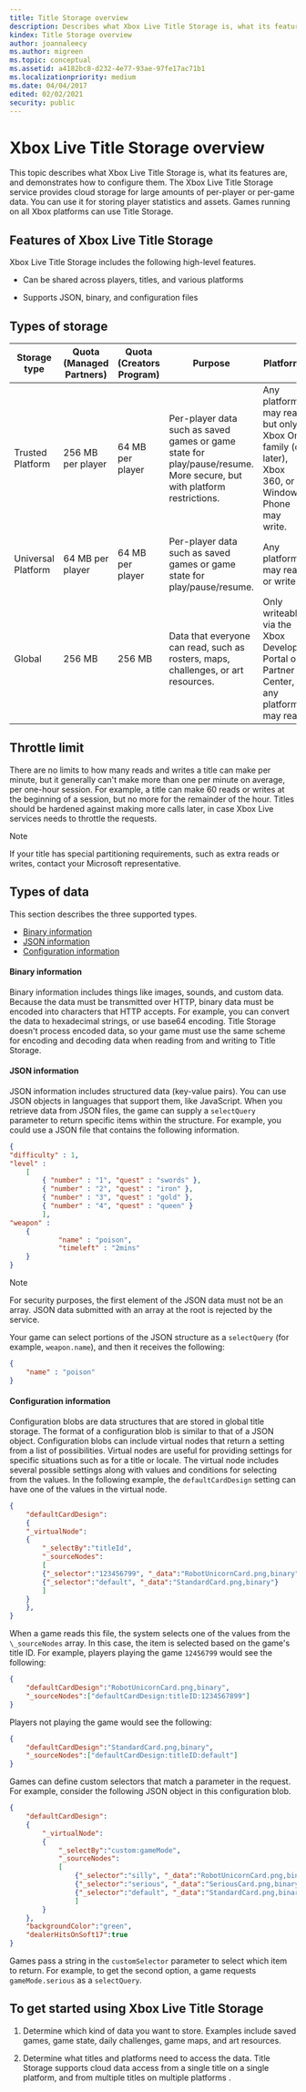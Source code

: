 ```yaml
---
title: Title Storage overview
description: Describes what Xbox Live Title Storage is, what its features are, and demonstrates how to configure them.
kindex: Title Storage overview
author: joannaleecy
ms.author: migreen
ms.topic: conceptual
ms.assetid: a4182bc8-d232-4e77-93ae-97fe17ac71b1
ms.localizationpriority: medium
ms.date: 04/04/2017
edited: 02/02/2021
security: public
---
```


# Xbox Live Title Storage overview

This topic describes what Xbox Live Title Storage is, what its features are, and demonstrates how to configure them.
The Xbox Live Title Storage service provides cloud storage for large amounts of per-player  or per-game data. You can use it for storing player statistics and assets. Games running on all Xbox platforms can use Title Storage.

<a name="ID4EW"></a>

## Features of Xbox Live Title Storage

Xbox Live Title Storage includes the following high-level features.

* Can be shared across players, titles, and various platforms

* Supports JSON, binary, and configuration files

<a name="ID4ETB"></a>

## Types of storage

| Storage type | Quota (Managed Partners) | Quota (Creators Program) | Purpose | Platforms | Players  |
|-------------------|-------------------------------------|------------------------------------|-------------|--------------|-----------|
| Trusted Platform | 256 MB per player  | 64 MB per player | Per-player data such as saved games or game state for play/pause/resume. More secure, but with platform restrictions. | Any platform may read, but only Xbox One family (or later), Xbox  360, or Windows  Phone may write. | Configurable to public or owner only. |
| Universal Platform | 64 MB per player | 64 MB per player | Per-player data such as saved games or game state for play/pause/resume. | Any platform may read or write. | Configurable to public or owner only. |
| Global | 256 MB | 256 MB | Data that everyone can read, such as rosters, maps, challenges, or art resources. | Only writeable via the Xbox Developer Portal or Partner Center, any platform may read. | All players may read. |

## Throttle limit

There are no limits to how many reads and writes a title can make per minute, but it generally can't make more than one per minute on average, per one-hour session. For example, a title can make 60 reads or writes at the beginning of a session, but no more for the remainder of the hour. Titles should be hardened against making more calls later, in case Xbox Live services needs to throttle the requests.
> [!NOTE]
> If your title has special partitioning requirements, such as extra reads or writes, contact your Microsoft  representative.

<a name="ID4ECF"></a>

## Types of data

This section describes the three supported types.

* [Binary information](#ID4ENF)
* [JSON information](#ID4EUF)
* [Configuration information](#ID4ECAAC)

<a name="ID4ENF"></a>

#### Binary information

Binary information includes things like images, sounds, and custom data. Because the data must be transmitted over HTTP, binary data must be encoded into characters that HTTP accepts. For example, you can convert the data to hexadecimal strings, or use base64 encoding. Title Storage doesn't process encoded data, so your game must use the same scheme for encoding and decoding data when reading from and writing to Title Storage.

<a name="ID4EUF"></a>

#### JSON information

JSON information includes structured data (key-value pairs). You can use JSON objects in languages that support them, like JavaScript. When you retrieve data from JSON files, the game can supply a `selectQuery` parameter to return specific items within the structure. For example, you could use a JSON file that contains the following information.

```json
{
"difficulty" : 1,
"level" :
    [
        { "number" : "1", "quest" : "swords" },
        { "number" : "2", "quest" : "iron" },
        { "number" : "3", "quest" : "gold" },
        { "number" : "4", "quest" : "queen" }
        ],
"weapon" :
    {
            "name" : "poison",
            "timeleft" : "2mins"
    }
}
```
> [!NOTE]
> For security purposes, the first element of the JSON data must not be an array. JSON data submitted with an array at the root is rejected by the service.

Your game can  select portions of the JSON structure as a `selectQuery` (for example, `weapon.name`), and then it receives the following:

```json
{
    "name" : "poison"
}
```

<a name="ID4ECAAC"></a>

#### Configuration information

Configuration blobs are data structures that are stored in global title storage. The format of a configuration blob is similar to that of a JSON object. Configuration blobs can include virtual nodes that return a setting from a list of possibilities. Virtual nodes are useful for providing settings for specific situations such as for a title or locale. The virtual node includes several possible settings along with values and conditions for selecting from the values. In the following example, the `defaultCardDesign` setting can have one of the values in the virtual node.

```json
{
    "defaultCardDesign":
    {
    "_virtualNode":
    {
        "_selectBy":"titleId",
        "_sourceNodes":
        [
        {"_selector":"123456799", "_data":"RobotUnicornCard.png,binary"},
        {"_selector":"default", "_data":"StandardCard.png,binary"}
        ]
    }
    },
}
```

When a game reads this file, the system selects one of the values from the `\_sourceNodes` array. In this case, the item is selected based on the game's title ID. For example, players playing the game `12456799` would see the following:

```json
{
    "defaultCardDesign":"RobotUnicornCard.png,binary",
    "_sourceNodes":["defaultCardDesign:titleID:1234567899"]
}
```

Players not playing the game would see the following:

```json
{
    "defaultCardDesign":"StandardCard.png,binary",
    "_sourceNodes":["defaultCardDesign:titleID:default"]
}
```

Games can define custom selectors that match a parameter in the request. For example, consider the following JSON object in this configuration blob.

```json
{
    "defaultCardDesign":
    {
        "_virtualNode":
        {
            "_selectBy":"custom:gameMode",
            "_sourceNodes":
            [
                {"_selector":"silly", "_data":"RobotUnicornCard.png,binary"},
                {"_selector":"serious", "_data":"SeriousCard.png,binary"},
                {"_selector":"default", "_data":"StandardCard.png,binary"}
                ]
        }
    },
    "backgroundColor":"green",
    "dealerHitsOnSoft17":true
}
```

Games pass a string in the `customSelector` parameter to select which item to return. For example, to get the second option, a game requests `gameMode.serious` as a `selectQuery`.

<a name="ID4E5EAC"></a>

## To get started using Xbox Live Title Storage

1. Determine which kind of data you want to store. Examples include saved games, game state, daily challenges, game maps, and art resources.

2. Determine what titles and platforms need to access the data. Title Storage supports cloud data access from a single title on a single platform, and from multiple titles on multiple platforms .